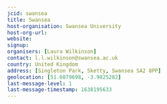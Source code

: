 ```yaml
---
jcid: swansea
title: Swansea
host-organisation: Swansea University
host-org-url: 
website:
signup:
organisers: [Laura Wilkinson]
contact: l.l.wilkinson@swansea.ac.uk
country: United Kingdom
address: [Singleton Park, Sketty, Swansea SA2 8PP]
geolocation: [51.6079698, -3.9825282]
last-message-level: 1
last-message-timestamp: 1638195633
---
```

